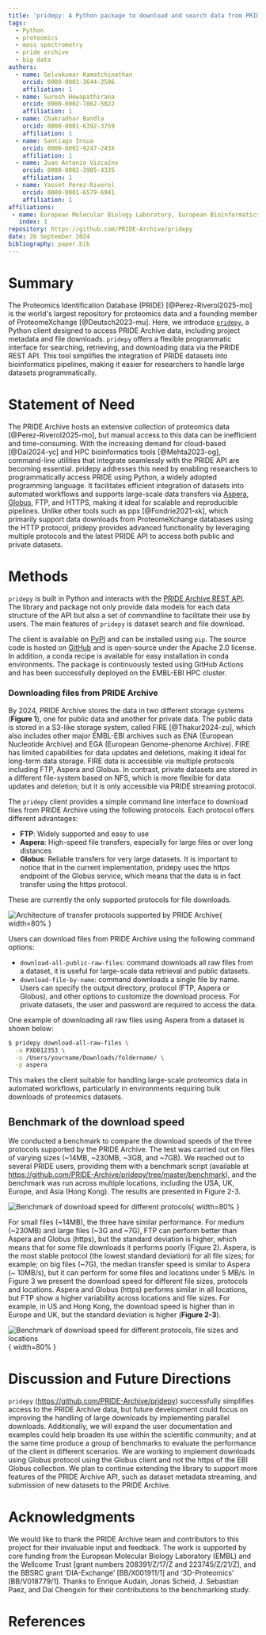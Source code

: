 ```yaml
---
title: 'pridepy: A Python package to download and search data from PRIDE database'
tags:
  - Python
  - proteomics
  - mass spectrometry
  - pride archive
  - big data
authors:
  - name: Selvakumar Kamatchinathan
    orcid: 0009-0001-3644-2586
    affiliation: 1
  - name: Suresh Hewapathirana
    orcid: 0000-0002-7862-5022
    affiliation: 1
  - name: Chakradhar Bandla
    orcid: 0000-0001-6392-3759
    affiliation: 1
  - name: Santiago Insua
    orcid: 0000-0002-9247-243X
    affiliation: 1
  - name: Juan Antonio Vizcaíno
    orcid: 0000-0002-3905-4335
    affiliation: 1
  - name: Yasset Perez-Riverol
    orcid: 0000-0001-6579-6941
    affiliation: 1    
affiliations:
 - name: European Molecular Biology Laboratory, European Bioinformatics Institute (EMBL-EBI), Wellcome Trust Genome Campus, Hinxton, Cambridge CB10 1SD, United Kingdom
   index: 1
repository: https://github.com/PRIDE-Archive/pridepy   
date: 26 September 2024
bibliography: paper.bib
---
```


# Summary

The Proteomics Identification Database (PRIDE) [@Perez-Riverol2025-mo] is the world's largest repository for proteomics data and a founding member of ProteomeXchange [@Deutsch2023-mu]. Here, we introduce [`pridepy`](https://github.com/PRIDE-Archive/pridepy), a Python client designed to access PRIDE Archive data, including project metadata and file downloads. `pridepy` offers a flexible programmatic interface for searching, retrieving, and downloading data via the PRIDE REST API. This tool simplifies the integration of PRIDE datasets into bioinformatics pipelines, making it easier for researchers to handle large datasets programmatically.

# Statement of Need

The PRIDE Archive hosts an extensive collection of proteomics data [@Perez-Riverol2025-mo], but manual access to this data can be inefficient and time-consuming. With the increasing demand for cloud-based [@Dai2024-yc] and HPC bioinformatics tools [@Mehta2023-og], command-line utilities that integrate seamlessly with the PRIDE API are becoming essential. pridepy addresses this need by enabling researchers to programmatically access PRIDE using Python, a widely adopted programming language. It facilitates efficient integration of datasets into automated workflows and supports large-scale data transfers via [Aspera](https://www.ibm.com/products/aspera), [Globus](https://www.globus.org/data-transfer), FTP, and HTTPS, making it ideal for scalable and reproducible pipelines. Unlike other tools such as ppx [@Fondrie2021-xk], which primarily support data downloads from ProteomeXchange databases using the HTTP protocol, pridepy provides advanced functionality by leveraging multiple protocols and the latest PRIDE API to access both public and private datasets.

# Methods

`pridepy` is built in Python and interacts with the [PRIDE Archive REST API](https://www.ebi.ac.uk/pride/ws/archive/v3/webjars/swagger-ui/index.html). The library and package not only provide data models for each data structure of the API but also a set of commandline to facilitate their use by users. The main features of `pridepy` is dataset search and file download. 

The client is available on [PyPI](https://pypi.org/project/pridepy/) and can be installed using `pip`. The source code is hosted on [GitHub](https://github.com/bigbio/pridepy) and is open-source under the Apache 2.0 license. In addition, a conda recipe is available for easy installation in conda environments. The package is continuously tested using GitHub Actions and has been successfully deployed on the EMBL-EBI HPC cluster. 

### Downloading files from PRIDE Archive

By 2024, PRIDE Archive stores the data in two different storage systems (**Figure 1**), one for public data and another for private data. The public data is stored in a S3-like storage system, called FIRE [@Thakur2024-zu], which also includes other major EMBL-EBI archives such as ENA (European Nucleotide Archive) and EGA (European Genome-phenome Archive). FIRE has limited capabilities for data updates and deletions, making it ideal for long-term data storage. FIRE data is accessible via multiple protocols including FTP, Aspera and Globus. In contrast, private datasets are stored in a different file-system based on NFS, which is more flexible for data updates and deletion; but it is only accessible via PRIDE streaming protocol.

The `pridepy` client provides a simple command line interface to download files from PRIDE Archive using the following protocols. Each protocol offers different advantages:
  - **FTP**: Widely supported and easy to use
  - **Aspera**: High-speed file transfers, especially for large files or over long distances
  - **Globus**: Reliable transfers for very large datasets. It is important to notice that in the current implementation, pridepy uses the https endpoint of the Globus service, which means that the data is in fact transfer using the https protocol.

These are currently the only supported protocols for file downloads.

![Architecture of transfer protocols supported by PRIDE Archive](figure.png){ width=80% }

Users can download files from PRIDE Archive using the following command options:
- `download-all-public-raw-files`: command downloads all raw files from a dataset, it is useful for large-scale data retrieval and public datasets. 
- `download-file-by-name`: command downloads a single file by name. Users can specify the output directory, protocol (FTP, Aspera or Globus), and other options to customize the download process. For private datasets, the user and password are required to access the data.

One example of downloading all raw files using Aspera from a dataset is shown below:

```bash
$ pridepy download-all-raw-files \
  -a PXD012353 \
  -o /Users/yourname/Downloads/foldername/ \
  -p aspera
```

This makes the client suitable for handling large-scale proteomics data in automated workflows, particularly in environments requiring bulk downloads of proteomics datasets.

## Benchmark of the download speed

We conducted a benchmark to compare the download speeds of the three protocols supported by the PRIDE Archive. The test was carried out on files of varying sizes (~14MB, ~230MB, ~3GB, and ~7GB). We reached out to several PRIDE users, providing them with a benchmark script (available at https://github.com/PRIDE-Archive/pridepy/tree/master/benchmark), and the benchmark was run across multiple locations, including the USA, UK, Europe, and Asia (Hong Kong). The results are presented in Figure 2-3. 

![Benchmark of download speed for different protocols](benchmark.svg){ width=80% }

For small files (~14MB), the three have similar performance. For medium (~230MB) and large files (~3G and ~7G), FTP can perform better than Aspera and Globus (https), but the standard deviation is higher, which means that for some file downloads it performs poorly (Figure 2). Aspera, is the most stable protocol (the lowest standard deviation) for all file sizes; for example; on big files (~7G), the median transfer speed is similar to Aspera (~ 10MB/s), but it can perform for some files and locations under 5 MB/s. In Figure 3 we present the download speed for different file sizes, protocols and locations. Aspera and Globus (https) performs similar in all locations, but FTP show a higher variability across locations and file sizes. For example, in US and Hong Kong, the download speed is higher than in Europe and UK, but the standard deviation is higher (**Figure 2-3**).

![Benchmark of download speed for different protocols, file sizes and locations](speed_by_method_location.svg){ width=80% }


# Discussion and Future Directions

`pridepy` (https://github.com/PRIDE-Archive/pridepy) successfully simplifies access to the PRIDE Archive data, but future development could focus on improving the handling of large downloads by implementing parallel downloads. Additionally, we will expand the user documentation and examples could help broaden its use within the scientific community; and at the same time produce a group of benchmarks to evaluate the performance of the client in different scenarios. We are working to implement downloads using Globus protocol using the Globus client and not the https of the EBI Globus collection. We plan to continue extending the library to support more features of the PRIDE Archive API, such as dataset metadata streaming, and submission of new datasets to the PRIDE Archive.

# Acknowledgments

We would like to thank the PRIDE Archive team and contributors to this project for their invaluable input and feedback. The work is supported by core funding from the European Molecular Biology Laboratory (EMBL) and the Wellcome Trust [grant numbers 208391/Z/17/Z and 223745/Z/21/Z], and the BBSRC grant ‘DIA-Exchange’ [BB/X001911/1] and ‘3D-Proteomics’ [BB/V018779/1]. Thanks to Enrique Audain, Jonas Scheid, J. Sebastian Paez, and Dai Chengxin for their contributions to the benchmarking study.

# References